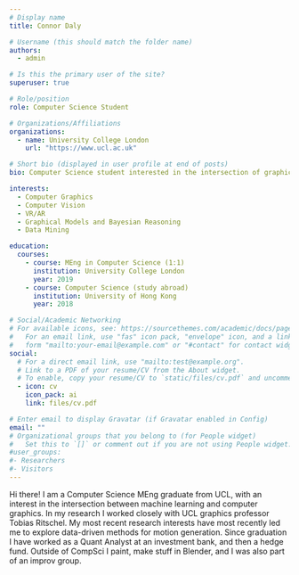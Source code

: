 ```yaml
---
# Display name
title: Connor Daly

# Username (this should match the folder name)
authors:
  - admin

# Is this the primary user of the site?
superuser: true

# Role/position
role: Computer Science Student

# Organizations/Affiliations
organizations:
  - name: University College London
    url: "https://www.ucl.ac.uk"

# Short bio (displayed in user profile at end of posts)
bio: Computer Science student interested in the intersection of graphics and ML.

interests:
  - Computer Graphics
  - Computer Vision
  - VR/AR
  - Graphical Models and Bayesian Reasoning
  - Data Mining

education:
  courses:
    - course: MEng in Computer Science (1:1)
      institution: University College London
      year: 2019
    - course: Computer Science (study abroad)
      institution: University of Hong Kong
      year: 2018

# Social/Academic Networking
# For available icons, see: https://sourcethemes.com/academic/docs/page-builder/#icons
#   For an email link, use "fas" icon pack, "envelope" icon, and a link in the
#   form "mailto:your-email@example.com" or "#contact" for contact widget.
social:
  # For a direct email link, use "mailto:test@example.org".
  # Link to a PDF of your resume/CV from the About widget.
  # To enable, copy your resume/CV to `static/files/cv.pdf` and uncomment the lines below.
  - icon: cv
    icon_pack: ai
    link: files/cv.pdf

# Enter email to display Gravatar (if Gravatar enabled in Config)
email: ""
# Organizational groups that you belong to (for People widget)
#   Set this to `[]` or comment out if you are not using People widget.
#user_groups:
#- Researchers
#- Visitors
---
```


Hi there!
I am a Computer Science MEng graduate from UCL, with an interest in the intersection between machine learning and computer graphics. In my research I worked closely with UCL graphics professor Tobias Ritschel. My most recent research interests have most recently led me to explore data-driven methods for motion generation. Since graduation I have worked as a Quant Analyst at an investment bank, and then a hedge fund.
Outside of CompSci I paint, make stuff in Blender, and I was also part of an improv group.
